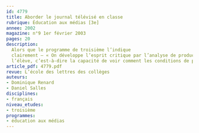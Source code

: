 ```yaml
---
id: 4779
title: Aborder le journal télévisé en classe
rubrique: Éducation aux médias [3e]
annee: 2002
magazine: n°9 1er février 2003
pages: 20
description: 
  Alors que le programme de troisième l’indique
  clairement – « On développe l’esprit critique par l’analyse de productions audiovisuelles diverses (émissions télévisées, spots publicitaires, documentaires, fictions, etc.) », les documents d’accompagnement ne proposent pas d’exemple de séquences intégrant l’analyse de documents audiovisuels. L’importance de cette perspective citoyenne a pourtant été soulignée par le rapport de l’inspection générale sur l’enseignement de l’image dans les Lettres – « Le volet éducation à l’image et aux médias développe la capacité de distance chez
  l’élève, c’est-à-dire la capacité de voir comment les conditions de production et de diffusion des images en déterminent le sens. Cette éducation vise à donner à chacun la possibilité de choix individuel dans la masse des images, pour le soustraire à l’imposition planétaire de quelques images pour tous. » Par ailleurs, l’analyse d’un journal télévisé s’inscrit dans le programme de quatrième en éducation civique, dans la troisième partie du chapitre sur « les libertés et les droits », « les enjeux de l’information ».
article_pdf: 4779.pdf
revue: L’école des lettres des collèges
auteurs:
- Dominique Renard
- Daniel Salles
disciplines:
- français
niveau_etudes:
- troisième
programmes:
- éducation aux médias
---
```

